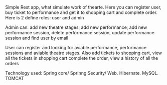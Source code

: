 Simple Rest app, what simulate work of thearte. Here you can register user,
buy ticket to performance and get it to shopping cart and complete order.
Here is 2 define roles: user and admin

Admin can: add new theatre stages, add new performance, add new performance session, 
delete performance session, update performance session and find user by email

User can register and looking for aviable performance, performance sessions and aviable theatre stages.
Also add tickets to shopping cart, view all the tickets in shopping cart
complete the order, view a history of all the orders

Technology used: Spring core/ Sprinng Security/ Web. Hibernate. MySQL. TOMCAT





